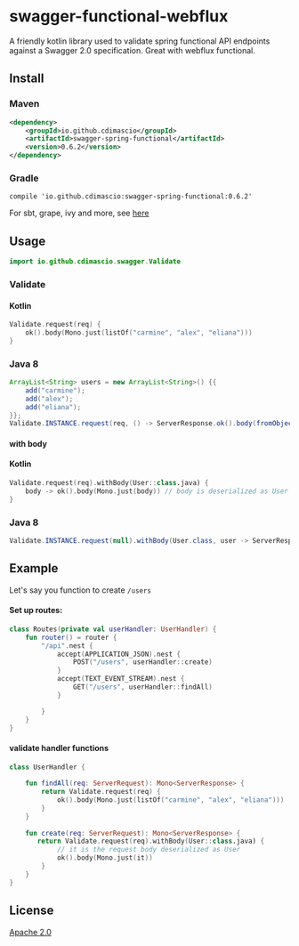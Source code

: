 # swagger-functional-webflux

A friendly kotlin library used to validate spring functional API endpoints against a Swagger 2.0 specification. Great with webflux functional.

## Install

### Maven

```xml
<dependency>
    <groupId>io.github.cdimascio</groupId>
    <artifactId>swagger-spring-functional</artifactId>
    <version>0.6.2</version>
</dependency>
```

### Gradle

```
compile 'io.github.cdimascio:swagger-spring-functional:0.6.2'
```

For sbt, grape, ivy and more, see [here](https://search.maven.org/#artifactdetails%7Cio.github.cdimascio%7Cswagger-spring-functional%7C0.6.2%7Cjar)

## Usage

```kotlin
import io.github.cdimascio.swagger.Validate
```

### Validate

#### Kotlin

```kotlin
Validate.request(req) {
    ok().body(Mono.just(listOf("carmine", "alex", "eliana")))
}
```

### Java 8
```java
ArrayList<String> users = new ArrayList<String>() {{
    add("carmine");
    add("alex");
    add("eliana");
}};
Validate.INSTANCE.request(req, () -> ServerResponse.ok().body(fromObject(users));
```

#### with body

#### Kotlin

```kotlin
Validate.request(req).withBody(User::class.java) { 
	body -> ok().body(Mono.just(body)) // body is deserialized as User
}
```

### Java 8

```java
Validate.INSTANCE.request(null).withBody(User.class, user -> ServerResponse.ok().body(fromObject(user)));
```


## Example


Let's say you function to create `/users`

#### Set up routes:

```kotlin
class Routes(private val userHandler: UserHandler) {
	fun router() = router {
        "/api".nest {
            accept(APPLICATION_JSON).nest {
                POST("/users", userHandler::create)
            }
            accept(TEXT_EVENT_STREAM).nest {
                GET("/users", userHandler::findAll)
            }

        }
    }
}
```

#### validate handler functions
```kotlin
class UserHandler {
	
	fun findAll(req: ServerRequest): Mono<ServerResponse> {
		return Validate.request(req) {
			ok().body(Mono.just(listOf("carmine", "alex", "eliana")))
		}
	}
	 
	fun create(req: ServerRequest): Mono<ServerResponse> {
	   return Validate.request(req).withBody(User::class.java) {
	   		// it is the request body deserialized as User
			ok().body(Mono.just(it))
		}
	}
}
```

## License

[Apache 2.0](https://www.apache.org/licenses/LICENSE-2.0)



